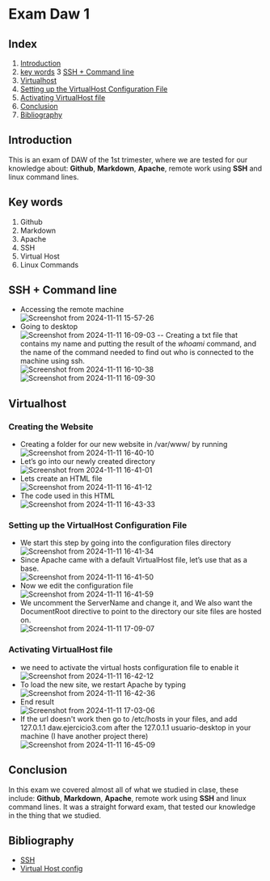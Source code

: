 # Exam Daw 1

## Index
1. [Introduction](#Introduction)
2. [key words](#key-words)
3 [SSH + Command line](#SSH--Command-line)
4. [Virtualhost](#Virtualhost)
5. [Setting up the VirtualHost Configuration File](#Setting-up-the-VirtualHost-Configuration-File)
6. [Activating VirtualHost file](#Activating-VirtualHost-file)
7. [Conclusion](#Conclusion)
8. [Bibliography](#Bibliography)

## Introduction

This is an exam of DAW of the 1st trimester, where we are tested for our knowledge about: **Github**, **Markdown**, **Apache**, remote work using **SSH** and linux command lines.

## Key words
1. Github
2. Markdown
3. Apache
4. SSH
5. Virtual Host
6. Linux Commands


## SSH + Command line

- Accessing the remote machine  
![Screenshot from 2024-11-11 15-57-26](https://github.com/user-attachments/assets/c9faa7a9-6fac-40fd-a31f-17eb3c4852f2)
- Going to desktop  
![Screenshot from 2024-11-11 16-09-03](https://github.com/user-attachments/assets/277a93f4-a621-4e0a-9992-1f860a5526b3)
-- Creating a txt file that contains my name and putting the result of the *whoami* command, and the name of the command needed to find out who is connected to the machine using ssh.  
![Screenshot from 2024-11-11 16-10-38](https://github.com/user-attachments/assets/34cbb07b-4c34-4220-91a0-62f23ab18cd5)  
![Screenshot from 2024-11-11 16-09-30](https://github.com/user-attachments/assets/f075a395-e246-44ee-abc8-505daf26c344)


## Virtualhost

### Creating the Website
- Creating a folder for our new website in /var/www/ by running  
![Screenshot from 2024-11-11 16-40-10](https://github.com/user-attachments/assets/a1159427-aac6-429b-ac11-fc3c0f35ece7)
- Let’s go into our newly created directory  
![Screenshot from 2024-11-11 16-41-01](https://github.com/user-attachments/assets/edf03092-dc34-4c43-8ba2-07e0731099c2)
- Lets create an HTML file  
![Screenshot from 2024-11-11 16-41-12](https://github.com/user-attachments/assets/2f0938e6-cc4d-4ccb-a329-40d79121a45c)
- The code used in this HTML  
![Screenshot from 2024-11-11 16-43-33](https://github.com/user-attachments/assets/55a372a4-cbf9-43de-8223-c61010db2bf4)


### Setting up the VirtualHost Configuration File

- We start this step by going into the configuration files directory  
![Screenshot from 2024-11-11 16-41-34](https://github.com/user-attachments/assets/8dc6827a-bb98-4b45-a325-57fc6b42d54e)
- Since Apache came with a default VirtualHost file, let’s use that as a base.  
![Screenshot from 2024-11-11 16-41-50](https://github.com/user-attachments/assets/dac03a3c-3f1f-4dce-ba69-3d0d467fd03b)
- Now we edit the configuration file  
![Screenshot from 2024-11-11 16-41-59](https://github.com/user-attachments/assets/171e031f-935f-48a5-9b9c-b7ee8a659aaf)
- We uncomment the ServerName and change it, and We also want the DocumentRoot directive to point to the directory our site files are hosted on.  
![Screenshot from 2024-11-11 17-09-07](https://github.com/user-attachments/assets/67e983b2-6785-4e59-b97d-5c42c118e938)


### Activating VirtualHost file
- we need to activate the virtual hosts configuration file to enable it  
![Screenshot from 2024-11-11 16-42-12](https://github.com/user-attachments/assets/7f335497-1e82-4689-8e15-b79a29792e6e)
- To load the new site, we restart Apache by typing  
![Screenshot from 2024-11-11 16-42-36](https://github.com/user-attachments/assets/3e58d7d5-df94-4a28-8718-abc43a51ecc7)
- End result  
![Screenshot from 2024-11-11 17-03-06](https://github.com/user-attachments/assets/4f8dcebb-75e7-4d65-9ce6-18a8fedb383c)
- If the url doesn't work then go to /etc/hosts in your files, and add 127.0.1.1 daw.ejercicio3.com after the 127.0.1.1 usuario-desktop in your machine (I have another project there)
![Screenshot from 2024-11-11 16-45-09](https://github.com/user-attachments/assets/f95b24be-c2dd-4a80-8531-23483a950bd0)


## Conclusion
In this exam we covered almost all of what we studied in clase, these include: **Github**, **Markdown**, **Apache**, remote work using **SSH** and linux command lines.
It was a straight forward exam, that tested our knowledge in the thing that we studied.

## Bibliography
- [SSH](https://docs.google.com/document/d/1egNlr8BModlaQJlCoySeRyMvsRXn2w5C3YF0Co0-Gf4/edit?tab=t.0)
- [Virtual Host config](https://github.com/MedAlyo/Apache/blob/main/apache%20config.md)

